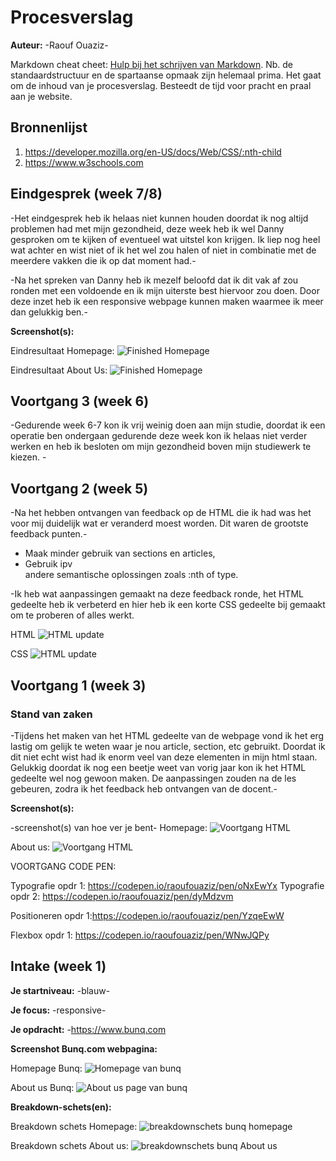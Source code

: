 # Procesverslag
**Auteur:** -Raouf Ouaziz-

Markdown cheat cheet: [Hulp bij het schrijven van Markdown](https://github.com/adam-p/markdown-here/wiki/Markdown-Cheatsheet). Nb. de standaardstructuur en de spartaanse opmaak zijn helemaal prima. Het gaat om de inhoud van je procesverslag. Besteedt de tijd voor pracht en praal aan je website.



## Bronnenlijst
1. https://developer.mozilla.org/en-US/docs/Web/CSS/:nth-child
2. https://www.w3schools.com



## Eindgesprek (week 7/8)

-Het eindgesprek heb ik helaas niet kunnen houden doordat ik nog altijd problemen had met mijn gezondheid, deze week heb ik wel Danny gesproken om te kijken of eventueel wat uitstel kon krijgen. Ik liep nog heel wat achter en wist niet of ik het wel zou halen of niet in combinatie met de meerdere vakken die ik op dat moment had.-

-Na het spreken van Danny heb ik mezelf beloofd dat ik dit vak af zou ronden met een voldoende en ik mijn uiterste best hiervoor zou doen. Door deze inzet heb ik een responsive webpage kunnen maken waarmee ik meer dan gelukkig ben.-

**Screenshot(s):**

Eindresultaat Homepage:
![Finished Homepage](images/FinishedHomePage.png)

Eindresultaat About Us:
![Finished Homepage](images/FinishedAboutus.png)


## Voortgang 3 (week 6)

-Gedurende week 6-7 kon ik vrij weinig doen aan mijn studie, doordat ik een operatie ben ondergaan gedurende deze week kon ik helaas niet verder werken en heb ik besloten om mijn gezondheid boven mijn studiewerk te kiezen. -



## Voortgang 2 (week 5)

-Na het hebben ontvangen van feedback op de HTML die ik had was het voor mij duidelijk wat er veranderd moest worden. Dit waren de grootste feedback punten.-

- Maak minder gebruik van sections en articles,
- Gebruik ipv <div> andere semantische oplossingen zoals :nth of type.
  
-Ik heb wat aanpassingen gemaakt na deze feedback ronde, het HTML gedeelte heb ik verbeterd en hier heb ik een korte CSS gedeelte bij gemaakt om te proberen of alles werkt.
  
  HTML
 ![HTML update](images/UpdateHTML.png)

  CSS
 ![HTML update](images/BasicCSS.png)

## Voortgang 1 (week 3)

### Stand van zaken

-Tijdens het maken van het HTML gedeelte van de webpage vond ik het erg lastig om gelijk te weten waar je nou article, section, etc gebruikt. Doordat ik dit niet echt wist had ik enorm veel van deze elementen in mijn html staan. Gelukkig doordat ik nog een beetje weet van vorig jaar kon ik het HTML gedeelte wel nog gewoon maken. De aanpassingen zouden na de les gebeuren, zodra ik het feedback heb ontvangen van de docent.-

**Screenshot(s):**

-screenshot(s) van hoe ver je bent-
Homepage: 
![Voortgang HTML](images/Voortgangbunqhtml.png)

About us:
![Voortgang HTML](images/Voortgangbunqhtml2.png)

VOORTGANG CODE PEN:

Typografie opdr 1: https://codepen.io/raoufouaziz/pen/oNxEwYx
Typografie opdr 2: https://codepen.io/raoufouaziz/pen/dyMdzvm

Positioneren opdr 1:https://codepen.io/raoufouaziz/pen/YzqeEwW

Flexbox opdr 1: https://codepen.io/raoufouaziz/pen/WNwJQPy

## Intake (week 1)

**Je startniveau:** -blauw-

**Je focus:** -responsive-

**Je opdracht:** -https://www.bunq.com

**Screenshot Bunq.com webpagina:** 

Homepage Bunq: 
![Homepage van bunq](images/bunqhome.png)

About us Bunq: 
![About us page van bunq](images/bunqaboutus.png)

**Breakdown-schets(en):**

Breakdown schets Homepage: 
![breakdownschets bunq homepage](images/breakdownschetshome.png)

Breakdown schets About us:
![breakdownschets bunq About us](images/breakdownschetsaboutus.png)
